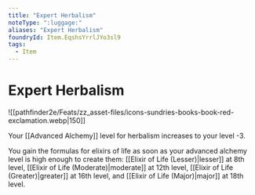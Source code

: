 ```yaml
---
title: "Expert Herbalism"
noteType: ":luggage:"
aliases: "Expert Herbalism"
foundryId: Item.EqshsYrrlJYo3sl9
tags:
  - Item
---
```


# Expert Herbalism
![[pathfinder2e/Feats/zz_asset-files/icons-sundries-books-book-red-exclamation.webp|150]]

Your [[Advanced Alchemy]] level for herbalism increases to your level -3.

You gain the formulas for elixirs of life as soon as your advanced alchemy level is high enough to create them: [[Elixir of Life (Lesser)|lesser]] at 8th level, [[Elixir of Life (Moderate)|moderate]] at 12th level, [[Elixir of Life (Greater)|greater]] at 16th level, and [[Elixir of Life (Major)|major]] at 18th level.
